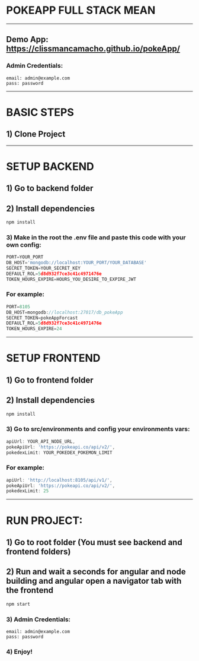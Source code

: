 # POKEAPP FULL STACK MEAN
---
## Demo App: https://clissmancamacho.github.io/pokeApp/
### Admin Credentials:
```text
email: admin@example.com
pass: password
```
---
# BASIC STEPS
## 1) Clone Project
---

# SETUP BACKEND

## 1) Go to backend folder

## 2) Install dependencies

```bash
npm install
```

### 3) Make in the root the .env file and paste this code with your own config:

```js
PORT=YOUR_PORT
DB_HOST='mongodb://localhost:YOUR_PORT/YOUR_DATABASE'
SECRET_TOKEN=YOUR_SECRET_KEY
DEFAULT_ROL=5d8d932f7ce3c41c4971476e
TOKEN_HOURS_EXPIRE=HOURS_YOU_DESIRE_TO_EXPIRE_JWT
```
### For example:

```js
PORT=8105
DB_HOST=mongodb://localhost:27017/db_pokeApp
SECRET_TOKEN=pokeAppForcast
DEFAULT_ROL=5d8d932f7ce3c41c4971476e
TOKEN_HOURS_EXPIRE=24
```
---

# SETUP FRONTEND

## 1) Go to frontend folder

## 2) Install dependencies

```bash
npm install
```
### 3) Go to src/environments and config your environments vars:

```js
apiUrl: YOUR_API_NODE_URL,
pokeApiUrl: 'https://pokeapi.co/api/v2/',
pokedexLimit: YOUR_POKEDEX_POKEMON_LIMIT
```
### For example:

```js
apiUrl: 'http://localhost:8105/api/v1/',
pokeApiUrl: 'https://pokeapi.co/api/v2/',
pokedexLimit: 25
```
---

# RUN PROJECT:

## 1) Go to root folder (You must see backend and frontend folders)

## 2) Run and wait a seconds for angular and node building and angular open a navigator tab with the frontend
```bash
npm start
```
### 3) Admin Credentials:
```text
email: admin@example.com
pass: password
```

### 4) Enjoy!
